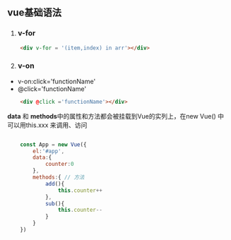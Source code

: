 ## vue基础语法

1. ### v-for 

```html
    <div v-for = '(item,index) in arr'></div>
```


2. ### v-on
- v-on:click='functionName'
- @click='functionName' 


```html
    <div @click ='functionName'></div>
```
 **data** 和 **methods**中的属性和方法都会被挂载到Vue的实列上，在new Vue() 中可以用this.xxx 来调用、访问

```js

    const App = new Vue({
        el:'#app',
        data:{
            counter:0
        },
        methods:{ // 方法
            add(){
                this.counter++
            },
            sub(){
                this.counter--
            }
        }
    })
```